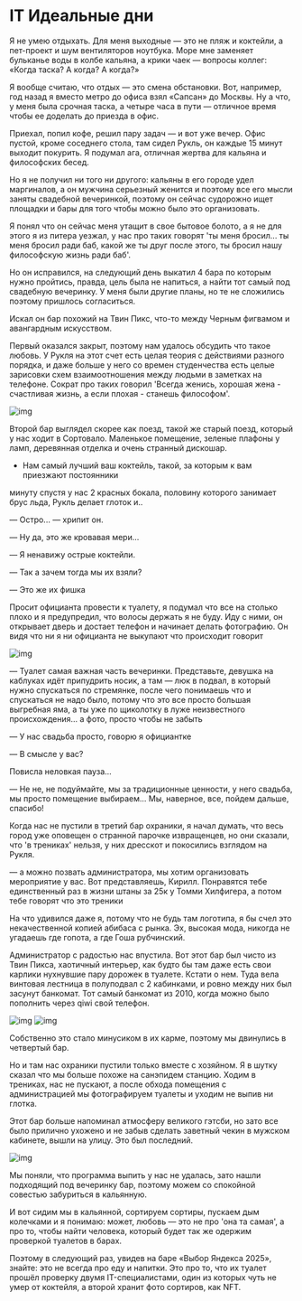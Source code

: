 # IT Идеальные дни

Я не умею отдыхать. Для меня выходные — это не пляж и коктейли, а пет-проект и шум вентиляторов ноутбука. Море мне заменяет бульканье воды в колбе кальяна, а крики чаек — вопросы коллег: «Когда таска? А когда? А когда?»

Я вообще считаю, что отдых — это смена обстановки. Вот, например, год назад я вместо метро до офиса взял «Сапсан» до Москвы. Ну а что, у меня была срочная таска, а четыре часа в пути — отличное время чтобы ее доделать до приезда в офис.

Приехал, попил кофе, решил пару задач — и вот уже вечер. Офис пустой, кроме соседнего стола, там сидел Рукль, он каждые 15 минут выходит покурить. Я подумал ага, отличная жертва для кальяна и философских бесед.

Но я не получил ни того ни другого: кальяны в его городе удел маргиналов, а он мужчина серьезный женится и поэтому все его мысли заняты свадебной вечеринкой, поэтому он сейчас судорожно ищет площадки и бары для того чтобы можно было это организовать.

Я понял что он сейчас меня утащит в свое бытовое болото, а я не для этого я из питера уезжал, у нас про таких говорят 'ты меня бросил... ты меня бросил ради баб, какой же ты друг после этого, ты бросил нашу философскую жизнь ради баб'.

Но он исправился, на следующий день выкатил 4 бара по которым нужно пройтись, правда, цель была не напиться, а найти тот самый под свадебную вечеринку. У меня были другие планы, но те не сложились поэтому пришлось согласиться.

Искал он бар похожий на Твин Пикс, что-то между Черным фигвамом и авангардным искусством.

Первый оказался закрыт, поэтому нам удалось обсудить что такое любовь. У Рукля на этот счет есть целая теория с действиями разного порядка, и даже больше у него со времен студенчества есть целые зарисовки схем взаимоотношения между людьми в заметках на телефоне. Сократ про таких говорил 'Всегда женись, хорошая жена - счастливая жизнь, а если плохая - станешь философом'.

![img](1.png)

Второй бар выглядел скорее как поезд, такой же старый поезд, который у нас ходит в Сортовало. Маленькое помещение, зеленые плафоны у ламп, деревянная отделка и очень странный дискошар.

- Нам самый лучший ваш коктейль, такой, за которым к вам приезжают постоянники

минуту спустя у нас 2 красных бокала, половину которого занимает брус льда, Рукль делает глоток и..
  
— Остро... — хрипит он.

— Ну да, это же кровавая мери...

— Я ненавижу острые коктейли.

— Так а зачем тогда мы их взяли?

— Это же их фишка

Просит официанта провести к туалету, я подумал что все на столько плохо и я предупредил, что волосы держать я не буду. Иду с ними, он открывает дверь и достает телефон и начинает делать фотографию. Он видя что ни я ни официанта не выкупают что происходит говорит

![img](2.png)

— Туалет самая важная часть вечеринки. Представьте, девушка на каблуках идёт припудрить носик, а там — люк в подвал, в который нужно спускаться по стремянке, после чего понимаешь что и спускаться не надо было, потому что это все просто большая выгребная яма, а ты уже по щиколотку в луже неизвестного происхождения... а фото, просто чтобы не забыть

— У нас свадьба просто, говорю я официантке

— В смысле у вас?

Повисла неловкая пауза...

— Не не, не подуймайте, мы за традиционные ценности, у него свадьба, мы просто помещение выбираем... Мы, наверное, все, пойдем дальше, спасибо!

Когда нас не пустили в третий бар охраники, я начал думать, что весь город уже оповещен о странной парочке извращенцев, но они сказали, что 'в трениках' нельзя, у них дресскот и покосились взглядом на Рукля. 

— а можно позвать администратора, мы хотим организовать мероприятие у вас. Вот представляешь, Кирилл. Понравятся тебе единственный раз в жизни штаны за 25к у Томми Хилфигера, а потом тебе говорят что это треники

На что удивился даже я, потому что не будь там логотипа, я бы счел это некачественной копией абибаса с рынка. Эх, высокая мода, никогда не угадаешь где гопота, а где Гоша рубчинский.

Администратор с радостью нас впустила. Вот этот бар был чисто из Твин Пикса, хаотичный интерьер, как будто бы там даже есть свои карлики нухнувшие пару дорожек в туалете. Кстати о нем. Туда вела винтовая лестница в полуподвал с 2 кабинками, и ровно между них был засунут банкомат. Тот самый банкомат из 2010, когда можно было пополнить через qiwi свой телефон.

![img](3.png)
![img](4.png)

Собственно это стало минусиком в их карме, поэтому мы двинулись в четвертый бар.

Но и там нас охраники пустили только вместе с хозяйном. Я в шутку сказал что мы больше похоже на санэпидем станцию. Ходим в трениках, нас не пускают, а после обхода помещения с администрацией мы фотографируем туалеты и уходим не выпив ни глотка.

Этот бар больше напоминал атмосферу великого гэтсби, но зато все было прилично ухожено и не забыв сделать заветный чекин в мужском кабинете, вышли на улицу. Это был последний.

![img](5.png)

Мы поняли, что программа выпить у нас не удалась, зато нашли подходящий под вечеринку бар, поэтому можем со спокойной совестью забуриться в кальянную.

И вот сидим мы в кальянной, сортируем сортиры, пускаем дым колечками и я понимаю: может, любовь — это не про 'она та самая', а про то, чтобы найти человека, который будет так же одержим проверкой туалетов в барах. 

Поэтому в следующий раз, увидев на баре «Выбор Яндекса 2025», знайте: это не всегда про еду и напитки. Это про то, что их туалет прошёл проверку двумя IT-специалистами, один из которых чуть не умер от коктейля, а второй хранит фото сортиров, как NFT.

